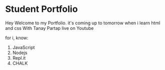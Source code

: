 # Student Portfolio
Hey Welcome to my Portfolio.
 it's coming up to tomorrow when i learn html and css
With Tanay Partap live on Youtube

for i, know:
1. JavaScript
1. Nodejs
1. Repl.it
1. CHALK
